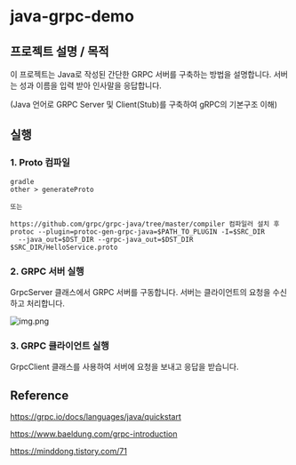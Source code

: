 # java-grpc-demo

## 프로젝트 설명 / 목적
이 프로젝트는 Java로 작성된 간단한 GRPC 서버를 구축하는 방법을 설명합니다. 서버는 성과 이름을 입력 받아 인사말을 응답합니다.

(Java 언어로 GRPC Server 및 Client(Stub)를 구축하여 gRPC의 기본구조 이해)

## 실행
### 1. Proto 컴파일
```shell
gradle
other > generateProto

또는 

https://github.com/grpc/grpc-java/tree/master/compiler 컴파일러 설치 후 
protoc --plugin=protoc-gen-grpc-java=$PATH_TO_PLUGIN -I=$SRC_DIR 
  --java_out=$DST_DIR --grpc-java_out=$DST_DIR $SRC_DIR/HelloService.proto
```
### 2. GRPC 서버 실행
GrpcServer 클래스에서 GRPC 서버를 구동합니다. 서버는 클라이언트의 요청을 수신하고 처리합니다.


![img.png](img.png)

### 3. GRPC 클라이언트 실행
GrpcClient 클래스를 사용하여 서버에 요청을 보내고 응답을 받습니다.

## Reference

https://grpc.io/docs/languages/java/quickstart

https://www.baeldung.com/grpc-introduction

https://minddong.tistory.com/71